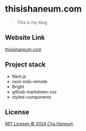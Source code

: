 # thisishaneum.com
> This is my blog

## Website Link
[thisishaneum.com](https://thisishaneum.com)

## Project stack
- Next.js
- next-mdx-remote
- Bright
- github-markdown-css
- styled-components

## License
[MIT Licesen &copy; 2024 Cha Haneum](.github/LICENSE)